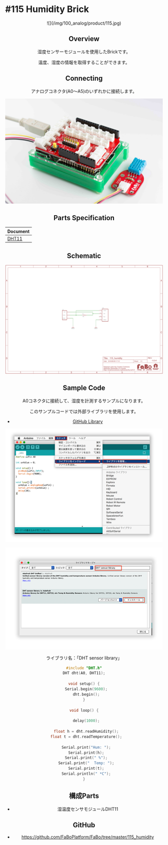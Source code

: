 # #115 Humidity Brick

<center>![](/img/100_analog/product/115.jpg)
<!--COLORME-->

## Overview
湿度センサーモジュールを使用したBrickです。

温度、湿度の情報を取得することができます。

## Connecting

アナログコネクタ(A0〜A5)のいずれかに接続します。

![](/img/100_analog/connect/115_new_with_arduino.jpg)

## Parts Specification
| Document |
|:--|
| [DHT11](http://akizukidenshi.com/catalog/g/gM-07003/) |

## Schematic
![](/img/100_analog/schematic/115_humidity.png)

## Sample Code
A0コネクタに接続して、湿度を計測するサンプルになります。

このサンプルコードでは外部ライブラリを使用します。

- [GitHub Library](https://github.com/adafruit/DHT-sensor-library)

![](/img/100_analog/docs/115_humidity_docs_001.png)

![](/img/100_analog/docs/115_humidity_docs_002.png)

  ライブラリ名：「DHT sensor library」

```c
#include "DHT.h"
DHT dht(A0, DHT11);

void setup() {
  Serial.begin(9600);
  dht.begin();
}

void loop() {

  delay(1000);

  float h = dht.readHumidity();
  float t = dht.readTemperature();

  Serial.print("Hum: ");
  Serial.print(h);
  Serial.print(" %");
  Serial.print("  Temp: ");
  Serial.print(t);
  Serial.println(" *C");
}
```


## 構成Parts
- 湿温度センサモジュールDHT11

## GitHub
- https://github.com/FaBoPlatform/FaBo/tree/master/115_humidity
